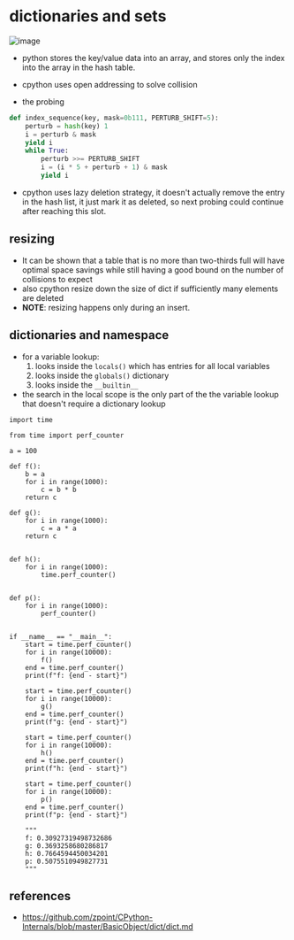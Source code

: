 # dictionaries and sets
![image](https://user-images.githubusercontent.com/35479537/219371828-82d0879b-0fab-40ea-aaff-3096ff31f0b7.png)
* python stores the key/value data into an array, and stores only the index into the array in the hash table.
* cpython uses open addressing to solve collision

* the probing
```python
def index_sequence(key, mask=0b111, PERTURB_SHIFT=5):
    perturb = hash(key) 1
    i = perturb & mask
    yield i
    while True:
        perturb >>= PERTURB_SHIFT
        i = (i * 5 + perturb + 1) & mask
        yield i
```

* cpython uses lazy deletion strategy, it doesn't actually remove the entry in the hash list, it just mark it as deleted, so next probing could continue after reaching this slot.

## resizing
*  It can be shown that a table that is no more than two-thirds full will have optimal space savings while still having a good bound on the number of collisions to expect
*  also cpython resize down the size of dict if sufficiently many elements are deleted
*  **NOTE**: resizing happens only during an insert.



## dictionaries and namespace
* for a variable lookup:
    1. looks inside the `locals()` which has entries for all local variables
    2. looks inside the `globals()` dictionary
    3. looks inside the `__builtin__`
* the search in the local scope is the only part of the the variable lookup that doesn't require a dictionary lookup

```
import time

from time import perf_counter

a = 100

def f():
    b = a
    for i in range(1000):
        c = b * b
    return c

def g():
    for i in range(1000):
        c = a * a
    return c


def h():
    for i in range(1000):
        time.perf_counter()


def p():
    for i in range(1000):
        perf_counter()


if __name__ == "__main__":
    start = time.perf_counter()
    for i in range(10000):
        f()
    end = time.perf_counter()
    print(f"f: {end - start}")

    start = time.perf_counter()
    for i in range(10000):
        g()
    end = time.perf_counter()
    print(f"g: {end - start}")

    start = time.perf_counter()
    for i in range(10000):
        h()
    end = time.perf_counter()
    print(f"h: {end - start}")

    start = time.perf_counter()
    for i in range(10000):
        p()
    end = time.perf_counter()
    print(f"p: {end - start}")

    """
    f: 0.30927319498732686
    g: 0.3693258680286817
    h: 0.7664594450034201
    p: 0.5075510949827731
    """
```

## references
* https://github.com/zpoint/CPython-Internals/blob/master/BasicObject/dict/dict.md
